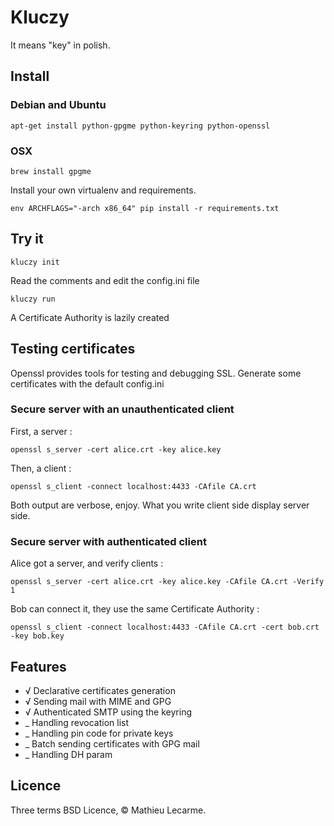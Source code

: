 Kluczy
======

It means "key" in polish.

Install
-------

### Debian and Ubuntu

    apt-get install python-gpgme python-keyring python-openssl

### OSX

    brew install gpgme

Install your own virtualenv and requirements.

    env ARCHFLAGS="-arch x86_64" pip install -r requirements.txt

Try it
------

    kluczy init

Read the comments and edit the config.ini file

    kluczy run

A Certificate Authority is lazily created


Testing certificates
--------------------

Openssl provides tools for testing and debugging SSL.
Generate some certificates with the default config.ini

### Secure server with an unauthenticated client

First, a server :

    openssl s_server -cert alice.crt -key alice.key

Then, a client :

    openssl s_client -connect localhost:4433 -CAfile CA.crt

Both output are verbose, enjoy. What you write client side display server side.

### Secure server with authenticated client

Alice got a server, and verify clients :

    openssl s_server -cert alice.crt -key alice.key -CAfile CA.crt -Verify 1

Bob can connect it, they use the same Certificate Authority :

    openssl s_client -connect localhost:4433 -CAfile CA.crt -cert bob.crt -key bob.key

Features
--------

 * √ Declarative certificates generation
 * √ Sending mail with MIME and GPG
 * √ Authenticated SMTP using the keyring
 * _ Handling revocation list
 * _ Handling pin code for private keys
 * _ Batch sending certificates with GPG mail
 * _ Handling DH param

Licence
-------

Three terms BSD Licence, © Mathieu Lecarme.
